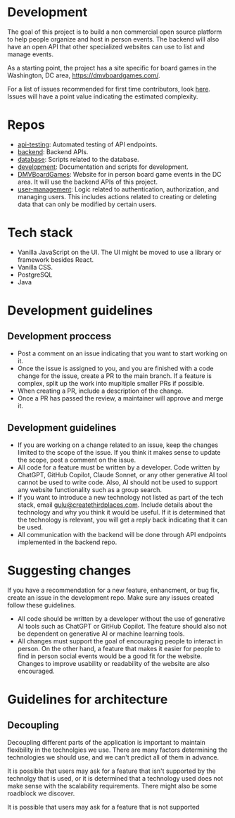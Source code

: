 # Development


The goal of this project is to build a non commercial open source platform to help people organize and host in person events. The backend will also have an open API that other specialized websites can use to list and manage events.


As a starting point, the project has a site specific for board games in the Washington, DC area, https://dmvboardgames.com/.


For a list of issues recommended for first time contributors, look [here](https://github.com/Create-Third-Places/DMVBoardGames/issues?q=is%3Aissue%20state%3Aopen%20label%3A%22good%20first%20issue%22). Issues will have a point value indicating the estimated complexity.


# Repos

- [api-testing](https://github.com/Create-Third-Places/api-testing): Automated testing of API endpoints.
- [backend](https://github.com/Create-Third-Places/backend): Backend APIs.
- [database](https://github.com/Create-Third-Places/database): Scripts related to the database.
- [development](https://github.com/Create-Third-Places/development): Documentation and scripts for development.
- [DMVBoardGames](https://github.com/Create-Third-Places/DMVBoardGames): Website for in person board game events in the DC area. It will use the backend APIs of this project.
- [user-management](https://github.com/Create-Third-Places/user-management): Logic related to authentication, authorization, and managing users. This includes actions related to creating or deleting data that can only be modified by certain users.
# Tech stack
- Vanilla JavaScript on the UI. The UI might be moved to use a library or framework besides React.
- Vanilla CSS.
- PostgreSQL
- Java

# Development guidelines

## Development proccess
- Post a comment on an issue indicating that you want to start working on it.
- Once the issue is assigned to you, and you are finished with a code change for the issue, create a PR to the main branch. If a feature is complex, split up the work into mupltiple smaller PRs if possible.
- When creating a PR, include a description of the change.
- Once a PR has passed the review, a maintainer will approve and merge it.

## Development guidelines
- If you are working on a change related to an issue, keep the changes limited to the scope of the issue. If you think it makes sense to update the scope, post a comment on the issue.
- All code for a feature must be written by a developer. Code written by ChatGPT, GitHub Copilot, Claude Sonnet, or any other generative AI tool cannot be used to write code. Also, AI should not be used to support any website functionality such as a group search.
- If you want to introduce a new technology not listed as part of the tech stack, email gulu@createthirdplaces.com. Include details about the technology and why you think it would be useful. If it is determined that the technology is relevant, you will get a reply back indicating that it can be used.
- All communication with the backend will be done through API endpoints implemented in the backend repo.

# Suggesting changes
If you have a recommendation for a new feature, enhancment, or bug fix, create an issue in the development repo. Make sure any issues created follow these guidelines.
- All code should be written by a developer without the use of generative AI tools such as ChatGPT or GitHub Copilot. The  feature should also not be dependent on generative AI or machine learning tools.
- All changes must support the goal of encouraging people to interact in person.  On the other hand, a feature that makes it easier for people to find in person social events would be a good fit for the website. Changes to improve usability or readability of the website are also encouraged.


# Guidelines for architecture

## Decoupling
Decoupling different parts of the application is important to maintain flexibility in the technolgies we use. There are many factors determining the technologies we should use, and we can't predict all of them in advance. 

It is possible that users may ask for a feature that isn't supported by the technolgy that is used, or it is determined that a technology used does not make sense with the scalability requirements. There might also be some roadblock we discover.

It is possible that users may ask for a feature that is not supported 
